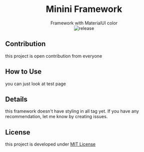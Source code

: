 <div align="center">

# Minini Framework
Framework with MaterialUI color  
![release](https://img.shields.io/badge/version-0.1.0-orange.svg)

</div>

## Contribution
this project is open contribution from everyone  

## How to Use
you can just look at test page  

## Details
this framework doesn't have styling in all tag yet. 
If you have any recommendation, let me know by creating issues.
  
## License
this project is developed under [MIT License](https://github.com/dhanyn10/minini/blob/master/LICENSE)